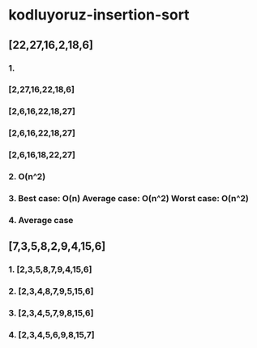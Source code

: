 # kodluyoruz-insertion-sort

## [22,27,16,2,18,6]
### 1.
### [2,27,16,22,18,6]
### [2,6,16,22,18,27]
### [2,6,16,22,18,27]
### [2,6,16,18,22,27]
### 2. O(n^2)
### 3. Best case: O(n) Average case: O(n^2) Worst case: O(n^2)
### 4. Average case

## [7,3,5,8,2,9,4,15,6]
### 1. [2,3,5,8,7,9,4,15,6]
### 2. [2,3,4,8,7,9,5,15,6]
### 3. [2,3,4,5,7,9,8,15,6]
### 4. [2,3,4,5,6,9,8,15,7]
